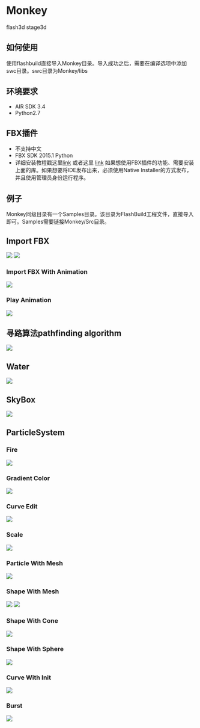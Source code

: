 # Monkey
flash3d stage3d

## 如何使用
使用flashbuild直接导入Monkey目录。导入成功之后，需要在编译选项中添加swc目录。swc目录为Monkey/libs

## 环境要求
- AIR SDK 3.4
- Python2.7

## FBX插件
- 不支持中文
- FBX SDK 2015.1 Python
- 详细安装教程戳这里[link](https://github.com/BobLChen/flash3d-fbx-stage3d-python) 或者这里 [link](http://boblchen.github.io/2015/03/15/stage3d-17-fbx%E8%A7%A3%E6%9E%90/)
如果想使用FBX插件的功能、需要安装上面的库。如果想要将IDE发布出来，必须使用Native Installer的方式发布，并且使用管理员身份运行程序。

## 例子
Monkey同级目录有一个Samples目录。该目录为FlashBuild工程文件，直接导入即可。Samples需要链接Monkey/Src目录。

## Import FBX

<img src="http://boblchen.github.io/samples/Monkey/fbx0.png"></img>
<img src="http://boblchen.github.io/samples/Monkey/fbx1.png"></img>

### Import FBX With Animation

<img src="http://boblchen.github.io/samples/Monkey/fbx2.png"></img>

### Play Animation

<img src="http://boblchen.github.io/samples/Monkey/fbx3.png"></img>

## 寻路算法pathfinding algorithm

<img src="http://boblchen.github.io/samples/Monkey/nav0.png"></img>

## Water

<img src="http://boblchen.github.io/samples/Monkey/water.png"></img>

## SkyBox

<img src="http://boblchen.github.io/samples/Monkey/sky.png"></img>

## ParticleSystem

### Fire
<img src="http://boblchen.github.io/samples/Monkey/particle0.png"></img>

### Gradient Color
<img src="http://boblchen.github.io/samples/Monkey/particle1.jpg"></img>

### Curve Edit
<img src="http://boblchen.github.io/samples/Monkey/particle2.jpg"></img>

### Scale
<img src="http://boblchen.github.io/samples/Monkey/particle3.jpg"></img>

### Particle With Mesh
<img src="http://boblchen.github.io/samples/Monkey/particle4.png"></img>

### Shape With Mesh
<img src="http://boblchen.github.io/samples/Monkey/particle5.jpg"></img>
<img src="http://boblchen.github.io/samples/Monkey/particle6.jpg"></img>

### Shape With Cone
<img src="http://boblchen.github.io/samples/Monkey/particle7.jpg"></img>

### Shape With Sphere
<img src="http://boblchen.github.io/samples/Monkey/particle8.png"></img>

### Curve With Init
<img src="http://boblchen.github.io/samples/Monkey/particle9.jpg"></img>

### Burst
<img src="http://boblchen.github.io/samples/Monkey/particle10.jpg"></img>
